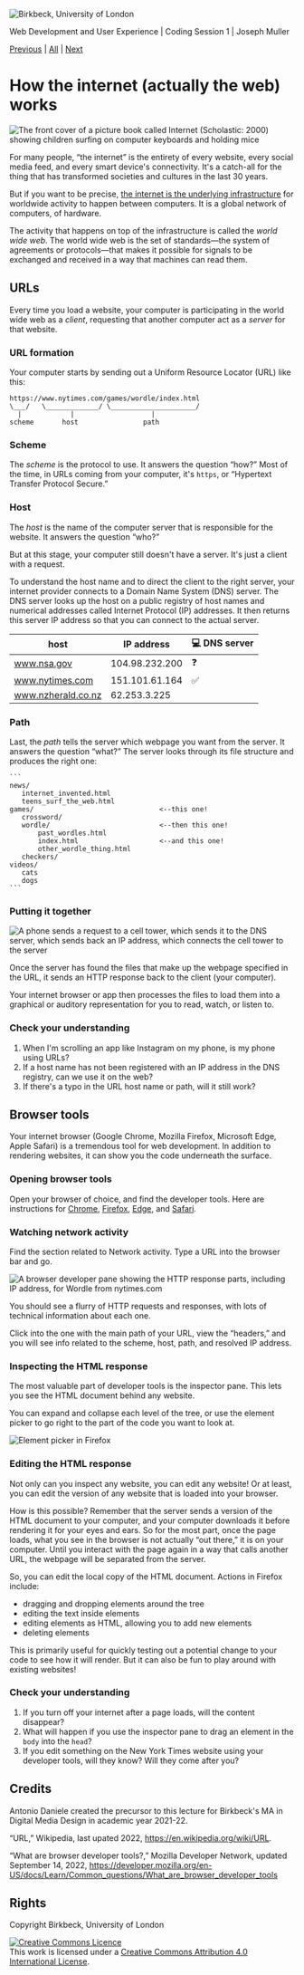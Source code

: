 ![Birkbeck, University of London](media/birkbeck_logo.jpg)

Web Development and User Experience | Coding Session 1 | Joseph Muller

[Previous](html_basics.md) | [All](README.md) | [Next](code_editors_and_environments.md)

# How the internet (actually the web) works

![The front cover of a picture book called Internet (Scholastic: 2000) showing children surfing on computer keyboards and holding mice](media/internet_scholastic.jpg)

For many people, “the internet” is the entirety of every website, every social media feed, and every smart device's connectivity. It's a catch-all for the thing that has transformed societies and cultures in the last 30 years.

But if you want to be precise, [the internet is the underlying infrastructure](https://developer.mozilla.org/en-US/docs/Learn/Common_questions/How_does_the_Internet_work) for worldwide activity to happen between computers. It is a global network of computers, of hardware.

The activity that happens on top of the infrastructure is called the *world wide web*. The world wide web is the set of standards&mdash;the system of agreements or protocols&mdash;that makes it possible for signals to be exchanged and received in a way that machines can read them.

## URLs
Every time you load a website, your computer is participating in the world wide web as a *client*, requesting that another computer act as a *server* for that website.

### URL formation
Your computer starts by sending out a Uniform Resource Locator (URL) like this:

```
https://www.nytimes.com/games/wordle/index.html
\___/   \_____________/ \_____________________/ 
  |            |                   |
scheme       host                path
```

### Scheme
The *scheme* is the protocol to use. It answers the question “how?” Most of the time, in URLs coming from your computer, it's `https`, or “Hypertext Transfer Protocol Secure.”

### Host
The *host* is the name of the computer server that is responsible for the website. It answers the question “who?”

But at this stage, your computer still doesn't have a server. It's just a client with a request.

To understand the host name and to direct the client to the right server, your internet provider connects to a Domain Name System (DNS) server. The DNS server looks up the host on a public registry of host names and numerical addresses called Internet Protocol (IP) addresses. It then returns this server IP address so that you can connect to the actual server.

| host               | IP address     | :computer: DNS server |
| ------------------ | -------------- | --------------------- |
| www.nsa.gov        | 104.98.232.200 | :question:            |
| www.nytimes.com    | 151.101.61.164 | :white_check_mark:    |
| www.nzherald.co.nz | 62.253.3.225   |                       |


### Path
Last, the *path* tells the server which webpage you want from the server. It answers the question “what?” The server looks through its file structure and produces the right one:

    ```
    news/
       internet_invented.html
       teens_surf_the_web.html
    games/                               <--this one!
       crossword/
       wordle/                           <--then this one!
           past_wordles.html
           index.html                    <--and this one!
           other_wordle_thing.html
       checkers/
    videos/
       cats
       dogs
    ```

### Putting it together
![A phone sends a request to a cell tower, which sends it to the DNS server, which sends back an IP address, which connects the cell tower to the server](media/dns_resolution.png)

Once the server has found the files that make up the webpage specified in the URL, it sends an HTTP response back to the client (your computer).

Your internet browser or app then processes the files to load them into a graphical or auditory representation for you to read, watch, or listen to.

### Check your understanding
1. When I'm scrolling an app like Instagram on my phone, is my phone using URLs?
2. If a host name has not been registered with an IP address in the DNS registry, can we use it on the web?
3. If there's a typo in the URL host name or path, will it still work?

## Browser tools
Your internet browser (Google Chrome, Mozilla Firefox, Microsoft Edge, Apple Safari) is a tremendous tool for web development. In addition to rendering websites, it can show you the code underneath the surface.

### Opening browser tools
Open your browser of choice, and find the developer tools. Here are instructions for [Chrome](https://developer.chrome.com/docs/devtools/open/), [Firefox](https://developer.mozilla.org/en-US/docs/Learn/Common_questions/What_are_browser_developer_tools), [Edge](https://learn.microsoft.com/en-us/microsoft-edge/devtools-guide-chromium/overview), and [Safari](https://support.apple.com/en-gb/guide/safari/sfri20948/mac).

### Watching network activity
Find the section related to Network activity. Type a URL into the browser bar and go.

![A browser developer pane showing the HTTP response parts, including IP address, for Wordle from nytimes.com](media/wordle_response.png)

You should see a flurry of HTTP requests and responses, with lots of technical information about each one.

Click into the one with the main path of your URL, view the “headers,” and you will see info related to the scheme, host, path, and resolved IP address.

### Inspecting the HTML response

The most valuable part of developer tools is the inspector pane. This lets you see the HTML document behind any website.

You can expand and collapse each level of the tree, or use the element picker to go right to the part of the code you want to look at.

![Element picker in Firefox](media/element_picker.png)

### Editing the HTML response
Not only can you inspect any website, you can edit any website! Or at least, you can edit the version of any website that is loaded into your browser.

How is this possible? Remember that the server sends a version of the HTML document to your computer, and your computer downloads it before rendering it for your eyes and ears. So for the most part, once the page loads, what you see in the browser is not actually “out there,” it is on your computer. Until you interact with the page again in a way that calls another URL, the webpage will be separated from the server.

So, you can edit the local copy of the HTML document. Actions in Firefox include:
- dragging and dropping elements around the tree
- editing the text inside elements
- editing elements as HTML, allowing you to add new elements
- deleting elements

This is primarily useful for quickly testing out a potential change to your code to see how it will render. But it can also be fun to play around with existing websites!

### Check your understanding
1. If you turn off your internet after a page loads, will the content disappear?
2. What will happen if you use the inspector pane to drag an element in the `body` into the `head`?
3. If you edit something on the New York Times website using your developer tools, will they know? Will they come after you?


## Credits
Antonio Daniele created the precursor to this lecture for Birkbeck's MA in Digital Media Design in academic year 2021-22.

“URL,” Wikipedia, last upated 2022, https://en.wikipedia.org/wiki/URL.

“What are browser developer tools?,” Mozilla Developer Network, updated September 14, 2022, https://developer.mozilla.org/en-US/docs/Learn/Common_questions/What_are_browser_developer_tools

## Rights
Copyright Birkbeck, University of London

<a rel="license" href="http://creativecommons.org/licenses/by/4.0/"><img alt="Creative Commons Licence" src="https://i.creativecommons.org/l/by/4.0/88x31.png" /></a><br />This work is licensed under a <a rel="license" href="http://creativecommons.org/licenses/by/4.0/">Creative Commons Attribution 4.0 International License</a>.
